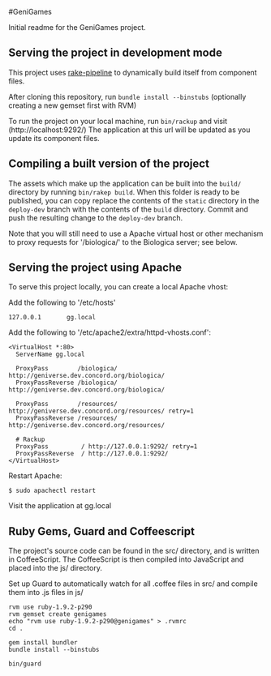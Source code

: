#GeniGames

Initial readme for the GeniGames project.

## Serving the project in development mode

This project uses [rake-pipeline](https://github.com/livingsocial/rake-pipeline) to dynamically build itself from component files.

After cloning this repository, run `bundle install --binstubs` (optionally creating a new gemset first with RVM)

To run the project on your local machine, run `bin/rackup` and visit (http://localhost:9292/) The application at this url will be
updated as you update its component files.

## Compiling a built version of the project

The assets which make up the application can be built into the `build/` directory by running `bin/rakep build`. When this folder
is ready to be published, you can copy replace the contents of the `static` directory in the `deploy-dev` branch with the contents
of the `build` directory. Commit and push the resulting change to the `deploy-dev` branch.

Note that you will still need to use a Apache virtual host or other mechanism to proxy requests for '/biologica/' to the Biologica
server; see below.

## Serving the project using Apache

To serve this project locally, you can create a local Apache vhost:

Add the following to '/etc/hosts'

    127.0.0.1       gg.local

Add the following to '/etc/apache2/extra/httpd-vhosts.conf':

    <VirtualHost *:80>
      ServerName gg.local

      ProxyPass        /biologica/ http://geniverse.dev.concord.org/biologica/
      ProxyPassReverse /biologica/ http://geniverse.dev.concord.org/biologica/

      ProxyPass        /resources/ http://geniverse.dev.concord.org/resources/ retry=1
      ProxyPassReverse /resources/ http://geniverse.dev.concord.org/resources/

      # Rackup
      ProxyPass         / http://127.0.0.1:9292/ retry=1
      ProxyPassReverse  / http://127.0.0.1:9292/
    </VirtualHost>

Restart Apache:

    $ sudo apachectl restart

Visit the application at gg.local

## Ruby Gems, Guard and Coffeescript

The project's source code can be found in the src/ directory, and is written in CoffeeScript. The CoffeeScript is then compiled
into JavaScript and placed into the js/ directory.

Set up Guard to automatically watch for all .coffee files in src/ and compile them into .js files in js/

    rvm use ruby-1.9.2-p290
    rvm gemset create genigames
    echo "rvm use ruby-1.9.2-p290@genigames" > .rvmrc
    cd .

    gem install bundler
    bundle install --binstubs

    bin/guard
